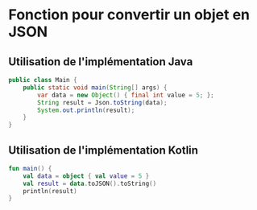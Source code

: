# Fonction pour convertir un objet en JSON

## Utilisation de l'implémentation Java

```java
public class Main {
    public static void main(String[] args) {
        var data = new Object() { final int value = 5; };
        String result = Json.toString(data);
        System.out.println(result);
    }
}
```

## Utilisation de l'implémentation Kotlin

```kotlin
fun main() {
    val data = object { val value = 5 }
    val result = data.toJSON().toString()
    println(result)
}
```

